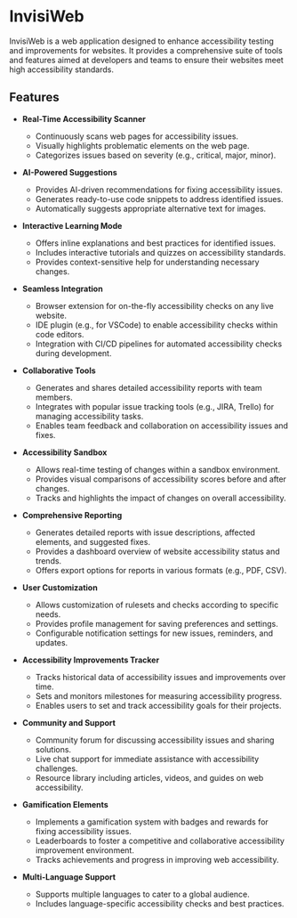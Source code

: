 # InvisiWeb

InvisiWeb is a web application designed to enhance accessibility testing and improvements for websites. It provides a comprehensive suite of tools and features aimed at developers and teams to ensure their websites meet high accessibility standards.

## Features

- **Real-Time Accessibility Scanner**
  - Continuously scans web pages for accessibility issues.
  - Visually highlights problematic elements on the web page.
  - Categorizes issues based on severity (e.g., critical, major, minor).

- **AI-Powered Suggestions**
  - Provides AI-driven recommendations for fixing accessibility issues.
  - Generates ready-to-use code snippets to address identified issues.
  - Automatically suggests appropriate alternative text for images.

- **Interactive Learning Mode**
  - Offers inline explanations and best practices for identified issues.
  - Includes interactive tutorials and quizzes on accessibility standards.
  - Provides context-sensitive help for understanding necessary changes.

- **Seamless Integration**
  - Browser extension for on-the-fly accessibility checks on any live website.
  - IDE plugin (e.g., for VSCode) to enable accessibility checks within code editors.
  - Integration with CI/CD pipelines for automated accessibility checks during development.

- **Collaborative Tools**
  - Generates and shares detailed accessibility reports with team members.
  - Integrates with popular issue tracking tools (e.g., JIRA, Trello) for managing accessibility tasks.
  - Enables team feedback and collaboration on accessibility issues and fixes.

- **Accessibility Sandbox**
  - Allows real-time testing of changes within a sandbox environment.
  - Provides visual comparisons of accessibility scores before and after changes.
  - Tracks and highlights the impact of changes on overall accessibility.

- **Comprehensive Reporting**
  - Generates detailed reports with issue descriptions, affected elements, and suggested fixes.
  - Provides a dashboard overview of website accessibility status and trends.
  - Offers export options for reports in various formats (e.g., PDF, CSV).

- **User Customization**
  - Allows customization of rulesets and checks according to specific needs.
  - Provides profile management for saving preferences and settings.
  - Configurable notification settings for new issues, reminders, and updates.

- **Accessibility Improvements Tracker**
  - Tracks historical data of accessibility issues and improvements over time.
  - Sets and monitors milestones for measuring accessibility progress.
  - Enables users to set and track accessibility goals for their projects.

- **Community and Support**
  - Community forum for discussing accessibility issues and sharing solutions.
  - Live chat support for immediate assistance with accessibility challenges.
  - Resource library including articles, videos, and guides on web accessibility.

- **Gamification Elements**
  - Implements a gamification system with badges and rewards for fixing accessibility issues.
  - Leaderboards to foster a competitive and collaborative accessibility improvement environment.
  - Tracks achievements and progress in improving web accessibility.

- **Multi-Language Support**
  - Supports multiple languages to cater to a global audience.
  - Includes language-specific accessibility checks and best practices.


